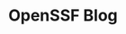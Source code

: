 ---
title: OpenSSF Blog
description: Blog from OpenSSF
url: https://openssf.org/blog/
image:
    # url: '/assets/images/cafe.png'
    # alt: 'Cafe'
tags: ['blog']
pubDate: 2024-02-08
draft: false
---